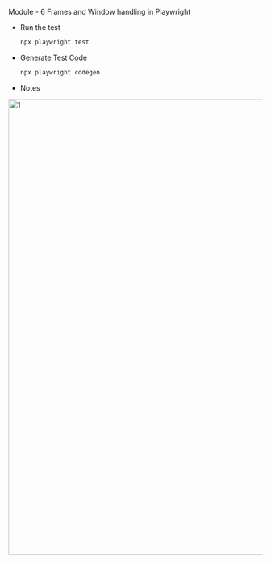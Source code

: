 Module - 6 Frames and Window handling in Playwright

- Run the test

  ```bash
  npx playwright test
  ```

- Generate Test Code

  ```bash
  npx playwright codegen
  ```

- Notes

<img width="901" alt="1" src="https://user-images.githubusercontent.com/63374020/192862698-31d19440-1ea3-43fb-8fce-0465c92ebc1f.png">
